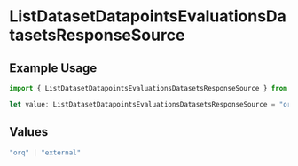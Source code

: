# ListDatasetDatapointsEvaluationsDatasetsResponseSource

## Example Usage

```typescript
import { ListDatasetDatapointsEvaluationsDatasetsResponseSource } from "@orq-ai/node/models/operations";

let value: ListDatasetDatapointsEvaluationsDatasetsResponseSource = "orq";
```

## Values

```typescript
"orq" | "external"
```